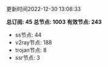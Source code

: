 更新时间2022-12-30 13:08:33

**总订阅: 45**
**总节点: 1003**
**有效节点: 243**
- ss节点: 44
- v2ray节点: 188
- trojan节点: 8
- ssr节点: 3
